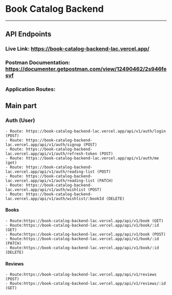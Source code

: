 # Book Catalog Backend

<hr>

## API Endpoints

### Live Link: https://book-catalog-backend-lac.vercel.app/

### Postman Documentation: https://documenter.getpostman.com/view/12490462/2s946fesvf

### Application Routes:

## Main part

### Auth (User)

    - Route: https://book-catalog-backend-lac.vercel.app/api/v1/auth/login (POST)
    - Route: https://book-catalog-backend-lac.vercel.app/api/v1/auth/signup (POST)
    - Route: https://book-catalog-backend-lac.vercel.app/api/v1/auth/refresh-token (POST)
    - Route: https://book-catalog-backend-lac.vercel.app/api/v1/auth/me (get)
    - Route: https://book-catalog-backend-lac.vercel.app/api/v1/auth/reading-list (POST)
    - Route: https://book-catalog-backend-lac.vercel.app/api/v1/auth/reading-list (PATCH)
    - Route: https://book-catalog-backend-lac.vercel.app/api/v1/auth/wishlist (POST)
    - Route: https://book-catalog-backend-lac.vercel.app/api/v1/auth/wishlist/:bookId (DELETE)

#### Books

    - Route:https://book-catalog-backend-lac.vercel.app/api/v1/book (GET)
    - Route:https://book-catalog-backend-lac.vercel.app/api/v1/book/:id (GET)
    - Route:https://book-catalog-backend-lac.vercel.app/api/v1/book (POST)
    - Route:https://book-catalog-backend-lac.vercel.app/api/v1/book/:id (PATCH)
    - Route:https://book-catalog-backend-lac.vercel.app/api/v1/book/:id (DELETE)

#### Reviews

    - Route:https://book-catalog-backend-lac.vercel.app/api/v1/reviews (POST)
    - Route:https://book-catalog-backend-lac.vercel.app/api/v1/reviews/:id (GET)
